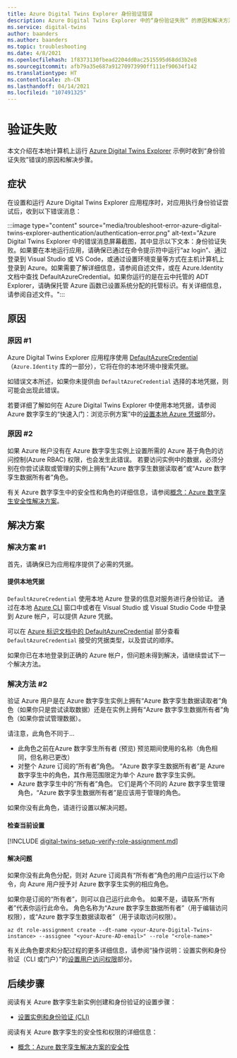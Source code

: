 ```yaml
---
title: Azure Digital Twins Explorer 身份验证错误
description: Azure Digital Twins Explorer 中的“身份验证失败” 的原因和解决方法。
ms.service: digital-twins
author: baanders
ms.author: baanders
ms.topic: troubleshooting
ms.date: 4/8/2021
ms.openlocfilehash: 1f8373130fbead2204dd0ac2515595d68dd3b2e8
ms.sourcegitcommit: afb79a35e687a91270973990ff111ef90634f142
ms.translationtype: HT
ms.contentlocale: zh-CN
ms.lasthandoff: 04/14/2021
ms.locfileid: "107491325"
---
```

# <a name="authentication-failed"></a>验证失败

本文介绍在本地计算机上运行 [Azure Digital Twins Explorer](/samples/azure-samples/digital-twins-explorer/digital-twins-explorer/) 示例时收到“身份验证失败”错误的原因和解决步骤。 

## <a name="symptoms"></a>症状

在设置和运行 Azure Digital Twins Explorer 应用程序时，对应用执行身份验证尝试后，收到以下错误消息：

:::image type="content" source="media/troubleshoot-error-azure-digital-twins-explorer-authentication/authentication-error.png" alt-text="Azure Digital Twins Explorer 中的错误消息屏幕截图，其中显示以下文本：身份验证失败。如果要在本地运行应用，请确保已通过在命令提示符中运行“az login”、通过登录到 Visual Studio 或 VS Code，或通过设置环境变量等方式在主机计算机上登录到 Azure。如果需要了解详细信息，请参阅自述文件，或在 Azure.Identity 文档中查找 DefaultAzureCredential。如果你运行的是在云中托管的 ADT Explorer，请确保托管 Azure 函数已设置系统分配的托管标识。有关详细信息，请参阅自述文件。":::

## <a name="causes"></a>原因

### <a name="cause-1"></a>原因 #1

Azure Digital Twins Explorer 应用程序使用 [DefaultAzureCredential](/dotnet/api/azure.identity.defaultazurecredential)（`Azure.Identity` 库的一部分），它将在你的本地环境中搜索凭据。

如错误文本所述，如果你未提供由 `DefaultAzureCredential` 选择的本地凭据，则可能会出现此错误。

若要详细了解如何在 Azure Digital Twins Explorer 中使用本地凭据，请参阅 Azure 数字孪生的“快速入门：浏览示例方案”中的[设置本地 Azure 凭据](quickstart-adt-explorer.md#set-up-local-azure-credentials)部分。

### <a name="cause-2"></a>原因 #2

如果 Azure 帐户没有在 Azure 数字孪生实例上设置所需的 Azure 基于角色的访问控制(Azure RBAC) 权限，也会发生此错误。 若要访问实例中的数据，必须分别在你尝试读取或管理的实例上拥有“Azure 数字孪生数据读取者”或“Azure 数字孪生数据所有者”角色。 

有关 Azure 数字孪生中的安全性和角色的详细信息，请参阅[概念：Azure 数字孪生安全性解决方案](concepts-security.md)。

## <a name="solutions"></a>解决方案

### <a name="solution-1"></a>解决方案 #1

首先，请确保已为应用程序提供了必需的凭据。

#### <a name="provide-local-credentials"></a>提供本地凭据

`DefaultAzureCredential` 使用本地 Azure 登录的信息对服务进行身份验证。 通过在本地 [Azure CLI](/cli/azure/install-azure-cli) 窗口中或者在 Visual Studio 或 Visual Studio Code 中登录到 Azure 帐户，可以提供 Azure 凭据。

可以在 [Azure 标识文档中的 DefaultAzureCredential](/dotnet/api/overview/azure/identity-readme#defaultazurecredential) 部分查看 `DefaultAzureCredential` 接受的凭据类型，以及尝试的顺序。

如果你已在本地登录到正确的 Azure 帐户，但问题未得到解决，请继续尝试下一个解决方法。

### <a name="solution-2"></a>解决方法 #2

验证 Azure 用户是在 Azure 数字孪生实例上拥有“Azure 数字孪生数据读取者”角色（如果你只是尝试读取数据）还是在实例上拥有“Azure 数字孪生数据所有者”角色（如果你尝试管理数据）。

请注意，此角色不同于...
* 此角色之前在Azure 数字孪生所有者 (预览) 预览期间使用的名称（角色相同，但名称已更改）
* 对整个 Azure 订阅的“所有者”角色。 “Azure 数字孪生数据所有者”是 Azure 数字孪生中的角色，其作用范围限定为单个 Azure 数字孪生实例。
* Azure 数字孪生中的“所有者”角色。 它们是两个不同的 Azure 数字孪生管理角色，“Azure 数字孪生数据所有者”是应该用于管理的角色。

 如果你没有此角色，请进行设置以解决问题。

#### <a name="check-current-setup"></a>检查当前设置

[!INCLUDE [digital-twins-setup-verify-role-assignment.md](../../includes/digital-twins-setup-verify-role-assignment.md)]

#### <a name="fix-issues"></a>解决问题 

如果你没有此角色分配，则对 Azure 订阅具有“所有者”角色的用户应运行以下命令，向 Azure 用户授予对 Azure 数字孪生实例的相应角色。 

如果你是订阅的“所有者”，则可以自己运行此命令。 如果不是，请联系“所有者”代表你运行此命令。 角色名称为“Azure 数字孪生数据所有者”（用于编辑访问权限），或“Azure 数字孪生数据读取者”（用于读取访问权限）。

```azurecli-interactive
az dt role-assignment create --dt-name <your-Azure-Digital-Twins-instance> --assignee "<your-Azure-AD-email>" --role "<role-name>"
```

有关此角色要求和分配过程的更多详细信息，请参阅“操作说明：设置实例和身份验证（CLI 或门户）”的[设置用户访问权限](how-to-set-up-instance-CLI.md#set-up-user-access-permissions)部分。

## <a name="next-steps"></a>后续步骤

阅读有关 Azure 数字孪生新实例创建和身份验证的设置步骤：
* [设置实例和身份验证 (CLI)](how-to-set-up-instance-cli.md)

阅读有关 Azure 数字孪生的安全性和权限的详细信息：
* [概念：Azure 数字孪生解决方案的安全性](concepts-security.md)
